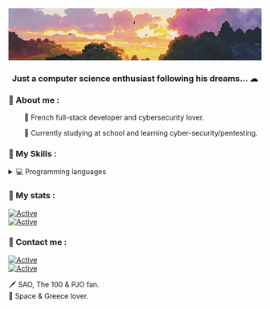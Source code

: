 <img src="https://github.com/4m4Sec/4m4Se/blob/main/readme-banner.gif">

### <p align='center'> Just a computer science enthusiast following his dreams... ☁ </p>

### 📌 About me :
<p> &nbsp;&nbsp;&nbsp;&nbsp;&nbsp;&nbsp;&nbsp; 💨 French full-stack developer and cybersecurity lover. </p>  
  
<p> &nbsp;&nbsp;&nbsp;&nbsp;&nbsp;&nbsp;&nbsp; 📖 Currently studying at school and learning cyber-security/pentesting. </p>  

### 📌 My Skills :
<div>
    <details>
        <summary> 💻 Programming languages </summary>
        <p><strong> Backend :</strong></p>  
    </details>
</div>

### 📌 My stats :
[![Active](https://github-readme-stats.vercel.app/api?username=4m4Sec&show_icons=true&theme=dark&count_private=true&hide=prs,issues)](https://www.github.com/Neptune-IT)  
[![Active](https://komarev.com/ghpvc/?username=neptune-it&color=FAC151)](https://www.github.com/4m4Sec)


### 📌 Contact me :
[![Active](https://img.shields.io/badge/Instagram-Click-pink?style=flat-square&logo=instagram)](https://www.instagram.com/_neptune_dev_)  
[![Active](https://img.shields.io/badge/Twitter-Click-cyan?style=flat-square&logo=twitter)](https://twitter.com/neptune_dev)

🗡 SAO, The 100 & PJO fan.  
🌌 Space & Greece lover.
